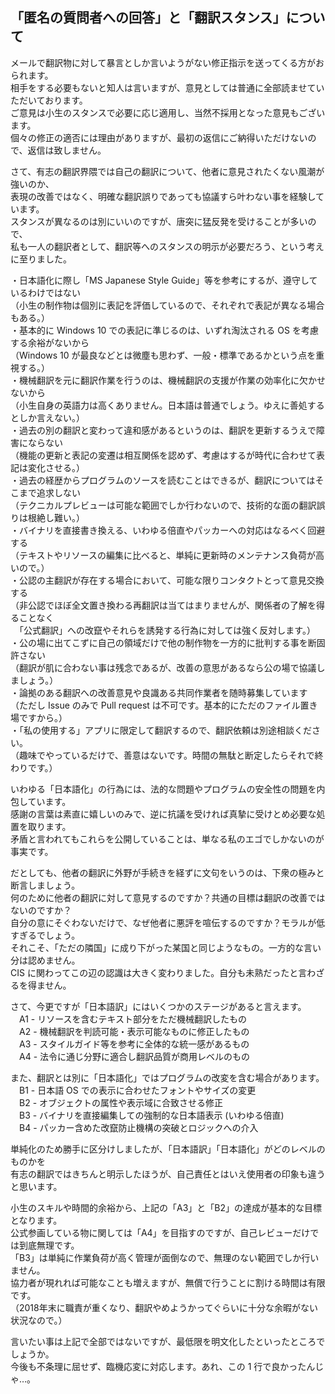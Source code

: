 ## 「匿名の質問者への回答」と「翻訳スタンス」について
メールで翻訳物に対して暴言としか言いようがない修正指示を送ってくる方がおられます。  
相手をする必要もないと知人は言いますが、意見としては普通に全部読ませていただいております。  
ご意見は小生のスタンスで必要に応じ適用し、当然不採用となった意見もございます。  
個々の修正の適否には理由がありますが、最初の返信にご納得いただけないので、返信は致しません。


さて、有志の翻訳界隈では自己の翻訳について、他者に意見されたくない風潮が強いのか、  
表現の改善ではなく、明確な翻訳誤りであっても協議すら叶わない事を経験しています。  
スタンスが異なるのは別にいいのですが、唐突に猛反発を受けることが多いので、  
私も一人の翻訳者として、翻訳等へのスタンスの明示が必要だろう、という考えに至りました。

・日本語化に際し「MS Japanese Style Guide」等を参考にするが、遵守しているわけではない  
（小生の制作物は個別に表記を評価しているので、それぞれで表記が異なる場合もある。）  
・基本的に Windows 10 での表記に準じるのは、いずれ淘汰される OS を考慮する余裕がないから  
（Windows 10 が最良などとは微塵も思わず、一般・標準であるかという点を重視する。）  
・機械翻訳を元に翻訳作業を行うのは、機械翻訳の支援が作業の効率化に欠かせないから  
（小生自身の英語力は高くありません。日本語は普通でしょう。ゆえに善処するとしか言えない。）  
・過去の別の翻訳と変わって違和感があるというのは、翻訳を更新するうえで障害にならない  
（機能の更新と表記の変遷は相互関係を認めず、考慮はするが時代に合わせて表記は変化させる。）  
・過去の経歴からプログラムのソースを読むことはできるが、翻訳についてはそこまで追求しない  
（テクニカルプレビューは可能な範囲でしか行わないので、技術的な面の翻訳誤りは根絶し難い。）  
・バイナリを直接書き換える、いわゆる倍直やパッカーへの対応はなるべく回避する  
（テキストやリソースの編集に比べると、単純に更新時のメンテナンス負荷が高いので。）  
・公認の主翻訳が存在する場合において、可能な限りコンタクトとって意見交換する  
（非公認でほぼ全文置き換わる再翻訳は当てはまりませんが、関係者の了解を得ることなく  
　「公式翻訳」への改竄やそれらを誘発する行為に対しては強く反対します。）  
・公の場に出てこずに自己の領域だけで他の制作物を一方的に批判する事を断固許さない  
（翻訳が肌に合わない事は残念であるが、改善の意思があるなら公の場で協議しましょう。）  
・論拠のある翻訳への改善意見や良識ある共同作業者を随時募集しています  
（ただし Issue のみで Pull request は不可です。基本的にただのファイル置き場ですから。）  
・「私の使用する」アプリに限定して翻訳するので、翻訳依頼は別途相談ください。  
（趣味でやっているだけで、善意はないです。時間の無駄と断定したらそれで終わりです。）

いわゆる「日本語化」の行為には、法的な問題やプログラムの安全性の問題を内包しています。  
感謝の言葉は素直に嬉しいのみで、逆に抗議を受ければ真摯に受けとめ必要な処置を取ります。  
矛盾と言われてもこれらを公開していることは、単なる私のエゴでしかないのが事実です。

だとしても、他者の翻訳に外野が手続きを経ずに文句をいうのは、下衆の極みと断言しましょう。  
何のために他者の翻訳に対して意見するのですか？共通の目標は翻訳の改善ではないのですか？  
自分の意にそぐわないだけで、なぜ他者に悪評を喧伝するのですか？モラルが低すぎるでしょう。  
それこそ、「ただの隣国」に成り下がった某国と同じようなもの。一方的な言い分は認めません。  
CIS に関わってこの辺の認識は大きく変わりました。自分も未熟だったと言わざるを得ません。


さて、今更ですが「日本語訳」にはいくつかのステージがあると言えます。  
　A1 - リソースを含むテキスト部分をただ機械翻訳したもの  
　A2 - 機械翻訳を判読可能・表示可能なものに修正したもの  
　A3 - スタイルガイド等を参考に全体的な統一感があるもの  
　A4 - 法令に通じ分野に適合し翻訳品質が商用レベルのもの

また、翻訳とは別に「日本語化」ではプログラムの改変を含む場合があります。  
　B1 - 日本語 OS での表示に合わせたフォントやサイズの変更  
　B2 - オブジェクトの属性や表示域に合致させる修正  
　B3 - バイナリを直接編集しての強制的な日本語表示 (いわゆる倍直)  
　B4 - パッカー含めた改竄防止機構の突破とロジックへの介入

単純化のため勝手に区分けしましたが、「日本語訳」「日本語化」がどのレベルのものかを  
有志の翻訳ではきちんと明示したほうが、自己責任とはいえ使用者の印象も違うと思います。

小生のスキルや時間的余裕から、上記の「A3」と「B2」の達成が基本的な目標となります。  
公式参画している物に関しては「A4」を目指すのですが、自己レビューだけでは到底無理です。  
「B3」は単純に作業負荷が高く管理が面倒なので、無理のない範囲でしか行いません。  
協力者が現れれば可能なことも増えますが、無償で行うことに割ける時間は有限です。  
（2018年末に職責が重くなり、翻訳やめようかってぐらいに十分な余暇がない状況なので。）

言いたい事は上記で全部ではないですが、最低限を明文化したといったところでしょうか。  
今後も不条理に屈せず、臨機応変に対応します。あれ、この 1 行で良かったんじゃ…。
